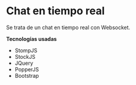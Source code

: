 # Chat en tiempo real
Se trata de un chat en tiempo real con Websocket. 

 **Tecnologías usadas** 
+ StompJS
+ StockJS
+ JQuery
+ PopperJS
+ Bootstrap
